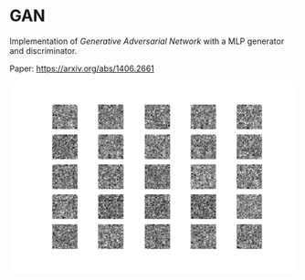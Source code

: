 # GAN
Implementation of _Generative Adversarial Network_ with a MLP generator and discriminator.

Paper: https://arxiv.org/abs/1406.2661

<p align="center">
    <img src="./gan.gif" width="640"\>
</p>
